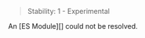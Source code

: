 
> Stability: 1 - Experimental

An [ES Module][] could not be resolved.

<a id="ERR_MULTIPLE_CALLBACK"></a>
